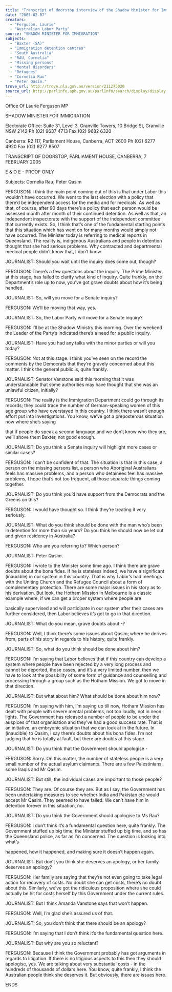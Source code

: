 ```yaml
---
title: "Transcript of doorstop interview of the Shadow Minister for Immigration: Parliament House, Canberra: 7 February 2005: Cornelia Rau; Peter Qasim."
date: "2005-02-07"
creators:
  - "Ferguson, Laurie"
  - "Australian Labor Party"
source: "SHADOW MINISTER FOR IMMIGRATION"
subjects:
  - "Baxter (SA)"
  - "Immigration detention centres"
  - "South Australia"
  - "RAU, Cornelia"
  - "Missing persons"
  - "Mental disorders"
  - "Refugees"
  - "Cornelia Rau"
  - "Peter Qasim."
trove_url: http://trove.nla.gov.au/version/211275020
source_url: http://parlinfo.aph.gov.au/parlInfo/search/display/display.w3p;query=Id%3A%22media/pressrel/YJ4F6%22
---
```


 

 

 Office Of Laurie Ferguson MP 

 SHADOW MINISTER FOR IMMIGRATION   

 Electorate Office: Suite 31, Level 3, Granville Towers, 10 Bridge St, Granville NSW 2142  Ph (02) 9637 4713 Fax (02) 9682 6320   

 Canberra: R2 117, Parliament House, Canberra, ACT 2600  Ph (02) 6277 4920 Fax (02) 6277 8507 

 

 TRANSCRIPT OF DOORSTOP, PARLIAMENT HOUSE, CANBERRA,   7 FEBRUARY 2005 

 

 E & O E - PROOF ONLY   

 Subjects:  Cornelia Rau; Peter Qasim   

 

 FERGUSON:  I think the main point coming out of this is that under Labor this  wouldn’t have occurred.  We went to the last election with a policy that there’d be  independent access for the media and for medicals.  As well as that, of course, after 90  days there’s a policy that each person would be assessed month after month of their  continued detention.  As well as that, an independent inspectorate with the support of the  independent committee that currently exists.  So, I think that’s one of the fundamental  starting points that this situation which has went on for many months would simply not  have occurred.   The Minister today is referring to medical reports in Queensland.  The  reality is, indigenous Australians and people in detention thought that she had serious  problems.  Why contracted and departmental medical people didn’t know that, I don’t  know.   

 JOURNALIST: Should you wait until the inquiry does come out, though?   

 FERGUSON:  There’s a few questions about the inquiry.  The Prime Minister, at  this stage, has failed to clarify what kind of inquiry.  Quite frankly, on the Department’s  role up to now, you’ve got grave doubts about how it’s being handled.   

 JOURNALIST: So, will you move for a Senate inquiry?   

 FERGUSON:  We’ll be moving that way, yes.   

 JOURNALIST: So, the Labor Party will move for a Senate inquiry?   

 FERGUSON:  I’ll be at the Shadow Ministry this morning.  Over the weekend the  Leader of the Party’s indicated there’s a need for a public inquiry.     

 JOURNALIST: Have you had any talks with the minor parties or will you today?   

 FERGUSON:  Not at this stage.  I think you’ve seen on the record the comments  by the Democrats that they’re gravely concerned about this matter.  I think the general  public is, quite frankly. 

 

 JOURNALIST: Senator Vanstone said this morning that it was understandable that  some authorities may have thought that she was an unlawful citizen, initially?   

 FERGUSON:  The reality is the Immigration Department could go through its  records; they could trace the number of German-speaking women of this age group who  have overstayed in this country.  I think there wasn’t enough effort put into  investigations.  You know, we’ve got a preposterous situation now where she’s saying 

 that if people do speak a second language and we don’t know who they are, we’ll shove  them Baxter, not good enough.   

 JOURNALIST: Do you think a Senate inquiry will highlight more cases or similar  cases?   

 FERGUSON:  I can’t be confident of that.  The situation is that in this case, a  person on the missing persons list, a person who Aboriginal Australians feels has massive  problems, and a person who detainees feel has massive problems, I hope that’s not too  frequent, all those separate things coming together.   

 JOURNALIST: Do you think you’d have support from the Democrats and the  Greens on this?   

 FERGUSON:  I would have thought so.  I think they’re treating it very seriously.   

 JOURNALIST: What do you think should be done with the man who’s been in  detention for more than six years?  Do you think he should now be let out and given  residency in Australia?   

 FERGUSON:  Who are you referring to?  Which person?   

 JOURNALIST:  Peter  Qasim.  

 

 FERGUSON:  I wrote to the Minister some time ago.  I think there are grave  doubts about the bona fides.  If he is stateless indeed, we have a significant (inaudible) in  our system in this country.  That is why Labor’s had meetings with the Uniting Church  and the Refugee Council about a form of complementary protection.  There are some  major issues in his story as to his derivation.  But look, the Hotham Mission in  Melbourne is a classic example where, if we can get a proper system where people are 

 basically supervised and will participate in our system after their cases are further  considered, then Labor believes it’s got to go in that direction.   

 JOURNALIST: What do you mean, grave doubts about -?   

 FERGUSON:  Well, I think there’s some issues about Qasim; where he derives  from, parts of his story in regards to his history, quite frankly.   

 JOURNALIST: So, what do you think should be done about him?   

 FERGUSON:  I’m saying that Labor believes that if this country can develop a  system where people have been rejected by a very long process and cannot be deported,  those cases, and it’s a very limited number, then we have to look at the possibility of  some form of guidance and counselling and processing through a group such as the  Hotham Mission.  We got to move in that direction.   

 JOURNALIST: But what about him?  What should be done about him now?   

 FERGUSON:  I’m saying with him, I’m saying up till now, Hotham Mission has  dealt with people with severe mental problems, not too loudly, not in neon lights.  The  Government has released a number of people to be under the auspices of that organisation  and they’ve had a good success rate.  That is an initiative, an embryonic situation that we  can look at in the future.  In (inaudible) to Qasim, I say there’s doubts about his bona  fides. I’m not judging that he is totally at fault, but there are doubts at this stage.   

 JOURNALIST: Do you think that the Government should apologise -   

 FERGUSON:  Sorry.  On this matter, the number of stateless people is a very  small number of the actual asylum claimants.  There are a few Palestinians, some Iraqis  and Mr Qasim.   

 JOURNALIST: But still, the individual cases are important to those people?   

 FERGUSON:  They are.  Of course they are.  But as I say, the Government has  been undertaking measures to see whether India and Pakistan etc would accept Mr  Qasim.  They seemed to have failed.  We can’t have him in detention forever in this  situation, no.   

 JOURNALIST: Do you think the Government should apologise to Ms Rau?   

 FERGUSON:  I don’t think it’s a fundamental question here, quite frankly.  The  Government stuffed up big time, the Minister stuffed up big time, and so has the  Queensland police, as far as I’m concerned.  The question is looking into what’s 

 happened, how it happened, and making sure it doesn’t happen again.   

 JOURNALIST: But don’t you think she deserves an apology, or her family  deserves an apology?   

 FERGUSON:  Her family are saying that they’re not even going to take legal  action for recovery of costs.  No doubt she can get costs, there’s no doubt about this.   Similarly, we’ve got the ridiculous proposition where she could actually be hit for costs  herself by this Government under the current rules. 

 

 JOURNALIST: But I think Amanda Vanstone says that won’t happen.   

 FERGUSON:  Well, I’m glad she’s assured us of that.   

 JOURNALIST: So, you don’t think that there should be an apology?   

 FERGUSON:  I’m saying that I don’t think it’s the fundamental question here.   

 JOURNALIST: But why are you so reluctant?   

 FERGUSON:  Because I think the Government probably has got arguments in  regards to litigation.  If there is no litigious aspects to this then they should apologise,  yes.  We are talking about very substantial costs - in the hundreds of thousands of dollars  here.  You know, quite frankly, I think the Australian people think she deserves it.  But  obviously, there are issues here.   

 

 

 ENDS   

 

